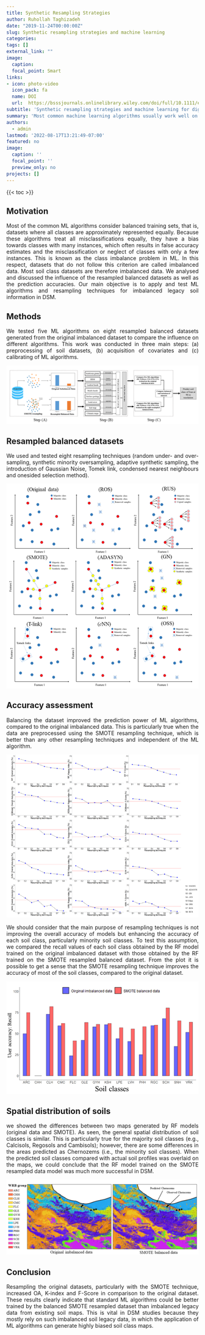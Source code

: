 ```yaml
---
title: Synthetic Resampling Strategies 
author: Ruhollah Taghizadeh
date: "2019-11-24T00:00:00Z"
slug: Synthetic resampling strategies and machine learning
categories: 
tags: []
external_link: ""
image:
  caption: 
  focal_point: Smart
links:
- icon: photo-video
  icon_pack: fa
  name: DOI
  url:  https://bsssjournals.onlinelibrary.wiley.com/doi/full/10.1111/ejss.12893
subtitle: 'Synthetic resampling strategies and machine learning for digital soil mapping in Iran'
summary: 'Most common machine learning algorithms usually work well on balanced training sets, that is, datasets in which all classes are approximately represented equally. Otherwise, the accuracy estimates may be unreliable and classes with only a few values are often misclassified or neglected. This is known as a class imbalance problem in machine learning and datasets that do not meet this criterion are referred to as imbalanced data.'
authors: 
  - admin
lastmod: '2022-08-17T13:21:49-07:00'
featured: no
image:
  caption: ''
  focal_point: ''
  preview_only: no
projects: []
---
```

{{< toc >}} 

## Motivation
<style>
body {
text-align: justify}
</style>
Most of the common ML algorithms consider balanced training sets, that is, datasets where all classes are approximately represented equally. Because these algorithms treat all misclassifications equally, they have a bias towards classes with many instances, which often results in false accuracy estimates and the misclassification or neglect of classes with only a few instances. This is known as the class imbalance problem in ML. In this respect, datasets that do not follow this criterion are called imbalanced data. Most soil class datasets are therefore imbalanced data. We analysed and discussed the influence of the resampled balanced datasets as well as the prediction accuracies. Our main objective is to apply and test ML algorithms and resampling techniques for imbalanced legacy soil information in DSM.

## Methods

We tested five ML algorithms on eight resampled balanced datasets generated from the original imbalanced dataset to compare the influence on different algorithms. This work was conducted in three main steps: (a) preprocessing of soil datasets, (b) acquisition of covariates and (c) calibrating of ML algorithms.

![](fig1.png)

## Resampled balanced datasets

We used and tested eight resampling techniques (random under- and over-sampling, synthetic minority oversampling, adaptive synthetic sampling, the introduction of Gaussian Noise, Tomek link, condensed nearest neighbours and onesided selection method).

![](fig2.png)

## Accuracy assessment

Balancing the dataset improved the prediction power of ML algorithms, compared to the original imbalanced data. This is particularly true when the data are preprocessed using the SMOTE resampling technique, which is better than any other resampling techniques and independent of the ML algorithm.

![](fig3.png)

We should consider that the main purpose of resampling techniques is not improving the overall accuracy of models but enhancing the accuracy of each soil class, particularly minority soil classes. To test this assumption, we compared the recall values of each soil class obtained by the RF model trained on the original imbalanced dataset with those obtained by the RF trained on the SMOTE resampled balanced dataset. From the plot it is possible to get a sense that the SMOTE resampling technique improves the accuracy of most of the soil classes, compared to the original dataset.

![](fig4.png)

## Spatial distribution of soils

we showed the differences between two maps generated by RF models (original data and SMOTE). As seen, the general spatial distribution of soil classes is similar. This is particularly true for the majority soil classes (e.g., Calcisols, Regosols and Cambisols); however, there are some differences in the areas predicted as Chernozems (i.e., the minority soil classes). When the predicted soil classes compared with actual soil profiles was overlaid on the maps, we could conclude that the RF model trained on the SMOTE resampled data model was much more successful in DSM.

![](fig5.png)

## Conclusion

Resampling the original datasets, particularly with the SMOTE technique, increased OA, K-index and F-Score in comparison to the original dataset. These results clearly indicate that standard ML algorithms could be better trained by the balanced SMOTE resampled dataset than imbalanced legacy data from existing soil maps. This is vital in DSM studies because they mostly rely on such imbalanced soil legacy data, in which the application of ML algorithms can generate highly biased soil class maps.